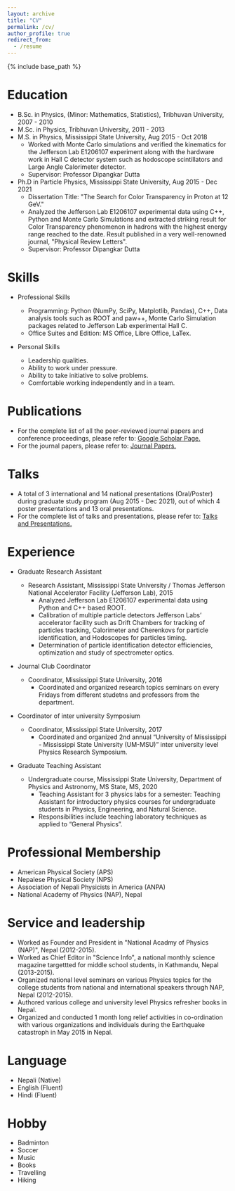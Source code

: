 ```yaml
---
layout: archive
title: "CV"
permalink: /cv/
author_profile: true
redirect_from:
  - /resume
---
```


{% include base_path %}

Education
======
* B.Sc. in Physics, (Minor: Mathematics, Statistics), Tribhuvan University, 2007 - 2010
* M.Sc. in Physics, Tribhuvan University, 2011 - 2013
* M.S. in Physics, Mississippi State University, Aug 2015 - Oct 2018
  * Worked with Monte Carlo simulations and verified the kinematics for the Jefferson Lab E1206107 experiment along with the hardware work in Hall C detector system such as hodoscope scintillators and Large Angle Calorimeter detector.
  * Supervisor: Professor Dipangkar Dutta
* Ph.D in Particle Physics, Mississippi State University, Aug 2015 - Dec 2021
  * Dissertation Title: "The Search for Color Transparency in Proton at 12 GeV."
  * Analyzed the Jefferson Lab E1206107 experimental data using C++, Python and Monte Carlo Simulations and extracted striking result for Color Transparency phenomenon in hadrons with the highest energy range reached to the date. Result published in a very well-renowned journal, "Physical Review Letters".
  * Supervisor: Professor Dipangkar Dutta
    
Skills
======
* Professional Skills
  * Programming: Python (NumPy, SciPy, Matplotlib, Pandas), C++, Data analysis tools such as ROOT and paw++, Monte Carlo Simulation packages related to Jefferson Lab experimental Hall C.
  * Office Suites and Edition: MS Office, Libre Office, LaTex.
  
* Personal Skills
  * Leadership qualities.
  * Ability to work under pressure.
  * Ability to take initiative to solve problems.
  * Comfortable working independently and in a team.

Publications
======
* For the complete list of all the peer-reviewed journal papers and conference proceedings, please refer to: <u><a href="{{author.googlescholar}}">Google Scholar Page</a>.</u>
* For the journal papers, please refer to: <u><a href="{{https://dkb208.github.io/publications/}}">Journal Papers</a>.</u>
  
Talks
======
* A total of 3 international and 14 national presentations (Oral/Poster) during graduate study program (Aug 2015 - Dec 2021), out of which 4 poster presentations and 13 oral presentations.
* For the complete list of talks and presentations, please refer to: <u><a href="{{https://dkb208.github.io/talks/}}">Talks and Presentations</a>.</u>
  
Experience
======
* Graduate Research Assistant
  * Research Assistant, Mississippi State University / Thomas Jefferson National Accelerator Facility (Jefferson Lab), 2015
    * Analyzed Jefferson Lab E1206107 experimental data using Python and C++ based ROOT.
    * Calibration of multiple particle detectors Jefferson Labs’ accelerator facility such as Drift Chambers for tracking of particles tracking, Calorimeter and Cherenkovs for particle identification, and Hodoscopes for particles timing.
    * Determination of particle identification detector efficiencies, optimization and study of spectrometer optics.
 
* Journal Club Coordinator
  * Coordinator, Mississippi State University, 2016
    * Coordinated and organized research topics seminars on every Fridays from different studetns and professors from the department.

* Coordinator of inter university Symposium
  * Coordinator, Mississippi State University, 2017
    * Coordinated and organized 2nd annual “University of Mississippi - Mississippi State University (UM-MSU)” inter university level Physics Research Symposium.

* Graduate Teaching Assistant
  * Undergraduate course, Mississippi State University, Department of Physics and Astronomy, MS State, MS, 2020
    * Teaching Assistant for 3 physics labs for a semester: Teaching Assistant for introductory physics courses for undergraduate students in Physics, Engineering, and Natural Science.
    * Responsibilities include teaching laboratory techniques as applied to “General Physics”.
  
Professional Membership
======
* American Physical Society (APS)
* Nepalese Physical Society (NPS)
* Association of Nepali Physicists in America (ANPA)
* National Academy of Physics (NAP), Nepal
  
Service and leadership
======
* Worked as Founder and President in "National Acadmy of Physics (NAP)", Nepal (2012-2015).
* Worked as Chief Editor in "Science Info", a national monthly science magazine targettted for middle school students, in Kathmandu, Nepal (2013-2015).
* Organized national level seminars on various Physics topics for the college students from national and international speakers through NAP, Nepal (2012-2015).
* Authored various college and university level Physics refresher books in Nepal.
* Organized and conducted 1 month long relief activities in co-ordination with various organizations and individuals during the Earthquake catastroph in May 2015 in Nepal.

Language
======
* Nepali (Native)
* English (Fluent)
* Hindi (Fluent)

Hobby
======
* Badminton
* Soccer
* Music
* Books
* Travelling
* Hiking

